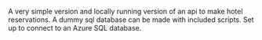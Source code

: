 A very simple version and locally running version of an api to make hotel reservations. A dummy sql database can be made with included scripts. Set up to connect to an Azure SQL database. 

